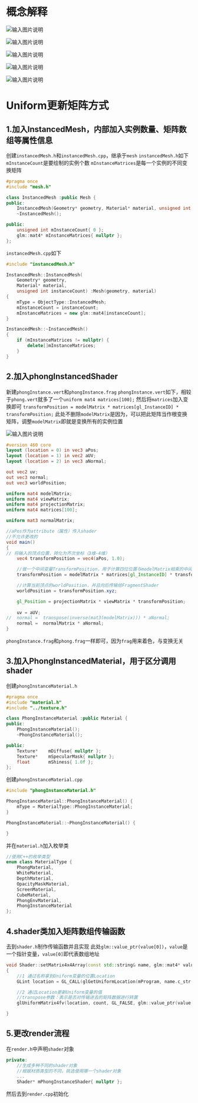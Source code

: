 # 概念解释

![输入图片说明](/imgs/2025-02-17/uCsXrWHOTeDvtYie.png)

![输入图片说明](/imgs/2025-02-17/EOVnByMASSZD6KD0.png)

![输入图片说明](/imgs/2025-02-17/uzakEMC03cczhT5W.png)

![输入图片说明](/imgs/2025-02-17/ArvTLZWfrADKy6Mo.png)

![输入图片说明](/imgs/2025-02-17/w5QmJQrRX64O3RNN.png)

# Uniform更新矩阵方式
## 1.加入InstancedMesh，内部加入实例数量、矩阵数组等属性信息
创建`instancedMesh.h`和`instancedMesh.cpp`，继承于`mesh`
`instancedMesh.h`如下
`mInstanceCount`是要绘制的实例个数
`mInstanceMatrices`是每一个实例的不同变换矩阵
```cpp
#pragma once
#include "mesh.h"

class InstancedMesh :public Mesh {
public:
	InstancedMesh(Geometry* geometry, Material* material, unsigned int instanceCount);
	~InstancedMesh();

public:
	unsigned int mInstanceCount{ 0 }; 
	glm::mat4* mInstanceMatrices{ nullptr };
};
```
`instancedMesh.cpp`如下
```cpp
#include "instancedMesh.h"

InstancedMesh::InstancedMesh(
	Geometry* geometry, 
	Material* material, 
	unsigned int instanceCount) :Mesh(geometry, material)
{
	mType = ObjectType::InstancedMesh;
	mInstanceCount = instanceCount;
	mInstanceMatrices = new glm::mat4[instanceCount];
}

InstancedMesh::~InstancedMesh()
{
	if (mInstanceMatrices != nullptr) {
		delete[]mInstanceMatrices;
	}
}
```
## 2.加入phongInstancedShader
新建`phongInstance.vert`和`phongInstance.frag`
`phongInstance.vert`如下，相较于`phong.vert`就多了一个`uniform mat4 matrices[100];`
然后将`matrices`加入变换即可
`transformPosition = modelMatrix * matrices[gl_InstanceID] * transformPosition;`
此处不删除`modelMatrix`是因为，可以把此矩阵当作根变换矩阵，调整`modelMatrix`即就是变换所有的实例位置

![输入图片说明](/imgs/2025-02-17/XTptMPNFDnxjhwoA.png)

```glsl
#version 460 core
layout (location = 0) in vec3 aPos;
layout (location = 1) in vec2 aUV;
layout (location = 2) in vec3 aNormal;

out vec2 uv;
out vec3 normal;
out vec3 worldPosition;

uniform mat4 modelMatrix;
uniform mat4 viewMatrix;
uniform mat4 projectionMatrix;
uniform mat4 matrices[100];

uniform mat3 normalMatrix;

//aPos作为attribute（属性）传入shader
//不允许更改的
void main()
{
// 将输入的顶点位置，转化为齐次坐标（3维-4维）
	vec4 transformPosition = vec4(aPos, 1.0);

	//做一个中间变量TransformPosition，用于计算四位位置与modelMatrix相乘的中间结果
	transformPosition = modelMatrix * matrices[gl_InstanceID] * transformPosition;

	//计算当前顶点的worldPosition，并且向后传输给FragmentShader
	worldPosition = transformPosition.xyz;

	gl_Position = projectionMatrix * viewMatrix * transformPosition;
	
	uv = aUV;
//	normal =  transpose(inverse(mat3(modelMatrix))) * aNormal;
	normal =  normalMatrix * aNormal;
}
```
`phongInstance.frag`和`phong.frag`一样即可，因为`frag`用来着色，与变换无关
## 3.加入PhongInstancedMaterial，用于区分调用shader
创建`phongInstanceMaterial.h`
```cpp
#pragma once
#include "material.h"
#include "../texture.h"

class PhongInstanceMaterial :public Material {
public:
	PhongInstanceMaterial();
	~PhongInstanceMaterial();

public:
	Texture*	mDiffuse{ nullptr };
	Texture*	mSpecularMask{ nullptr };
	float		mShiness{ 1.0f };
};
```
创建`phongInstanceMaterial.cpp`
```cpp
#include "phongInstanceMaterial.h"

PhongInstanceMaterial::PhongInstanceMaterial() {
	mType = MaterialType::PhongInstanceMaterial;
}

PhongInstanceMaterial::~PhongInstanceMaterial() {

}
```
并在`material.h`加入枚举类
```cpp
//使用C++的枚举类型
enum class MaterialType {
	PhongMaterial,
	WhiteMaterial,
	DepthMaterial,
	OpacityMaskMaterial,
	ScreenMaterial,
	CubeMaterial,
	PhongEnvMaterial,
	PhongInstanceMaterial
};

```
## 4.shader类加入矩阵数组传输函数
去到`shader.h`制作传输函数并且实现
此处`glm::value_ptr(value[0])`，`value`是一个指针变量，`value[0]`即代表数组地址
```cpp
void Shader::setMatrix4x4Array(const std::string& name, glm::mat4* value, int count)
{
	//1 通过名称拿到Uniform变量的位置Location
	GLint location = GL_CALL(glGetUniformLocation(mProgram, name.c_str()));

	//2 通过Location更新Uniform变量的值
	//transpose参数：表示是否对传输进去的矩阵数据进行转置
	glUniformMatrix4fv(location, count, GL_FALSE, glm::value_ptr(value[0]));

}
```
## 5.更改render流程
在`render.h`中声明`shader`对象
```cpp
private:
	//生成多种不同的shader对象
	//根据材质类型的不同，挑选使用哪一个shader对象
	...
	Shader* mPhongInstanceShader{ nullptr };
```
然后去到`render.cpp`初始化

<!--stackedit_data:
eyJoaXN0b3J5IjpbLTE4MTkwOTM0NzMsLTE5NTUxNTIyMjEsLT
gzOTk3MzE4NiwxMjg2ODgzMTgyLC0yOTQ1OTYxMDEsNzIxMjEz
NDM3LDEwNzk2Nzc2NzhdfQ==
-->